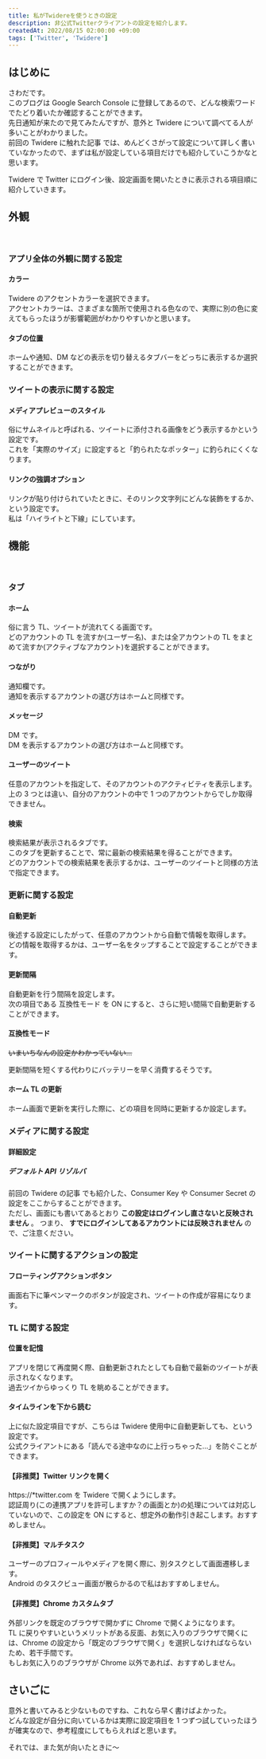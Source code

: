 ```yaml
---
title: 私がTwidereを使うときの設定
description: 非公式Twitterクライアントの設定を紹介します。
createdAt: 2022/08/15 02:00:00 +09:00
tags: ['Twitter', 'Twidere']
---
```


## はじめに

さわだです。  
このブログは Google Search Console に登録してあるので、どんな検索ワードでたどり着いたか確認することができます。  
先日通知が来たので見てみたんですが、意外と Twidere について調べてる人が多いことがわかりました。  
前回の Twidere に触れた記事 では、めんどくさがって設定について詳しく書いていなかったので、まずは私が設定している項目だけでも紹介していこうかなと思います。

Twidere で Twitter にログイン後、設定画面を開いたときに表示される項目順に紹介していきます。

## 外観

<br>

### アプリ全体の外観に関する設定

#### カラー

Twidere のアクセントカラーを選択できます。  
アクセントカラーは、さまざまな箇所で使用される色なので、実際に別の色に変えてもらったほうが影響範囲がわかりやすいかと思います。

#### タブの位置

ホームや通知、DM などの表示を切り替えるタブバーをどっちに表示するか選択することができます。

### ツイートの表示に関する設定

#### メディアプレビューのスタイル

俗にサムネイルと呼ばれる、ツイートに添付される画像をどう表示するかという設定です。  
これを「実際のサイズ」に設定すると「釣られたなポッター」に釣られにくくなります。

#### リンクの強調オプション

リンクが貼り付けられていたときに、そのリンク文字列にどんな装飾をするか、という設定です。  
私は「ハイライトと下線」にしています。

## 機能

<br>

### タブ

#### ホーム

俗に言う TL、ツイートが流れてくる画面です。  
どのアカウントの TL を流すか(ユーザー名)、または全アカウントの TL をまとめて流すか(アクティブなアカウント)を選択することができます。

#### つながり

通知欄です。  
通知を表示するアカウントの選び方はホームと同様です。

#### メッセージ

DM です。  
DM を表示するアカウントの選び方はホームと同様です。

#### ユーザーのツイート

任意のアカウントを指定して、そのアカウントのアクティビティを表示します。  
上の 3 つとは違い、自分のアカウントの中で 1 つのアカウントからでしか取得できません。

#### 検索

検索結果が表示されるタブです。  
このタブを更新することで、常に最新の検索結果を得ることができます。  
どのアカウントでの検索結果を表示するかは、ユーザーのツイートと同様の方法で指定できます。

### 更新に関する設定

#### 自動更新

後述する設定にしたがって、任意のアカウントから自動で情報を取得します。  
どの情報を取得するかは、ユーザー名をタップすることで設定することができます。

#### 更新間隔

自動更新を行う間隔を設定します。  
次の項目である 互換性モード を ON にすると、さらに短い間隔で自動更新することができます。

#### 互換性モード

~~いまいちなんの設定かわかっていない…~~

更新間隔を短くする代わりにバッテリーを早く消費するそうです。

#### ホーム TL の更新

ホーム画面で更新を実行した際に、どの項目を同時に更新するか設定します。

### メディアに関する設定

#### 詳細設定

##### デフォルト API リゾルバ

前回の Twidere の記事 でも紹介した、Consumer Key や Consumer Secret の設定をここからすることができます。  
ただし、画面にも書いてあるとおり **この設定はログインし直さないと反映されません** 。 つまり、 **すでにログインしてあるアカウントには反映されません** ので、ご注意ください。

### ツイートに関するアクションの設定

#### フローティングアクションボタン

画面右下に筆ペンマークのボタンが設定され、ツイートの作成が容易になります。

### TL に関する設定

#### 位置を記憶

アプリを閉じて再度開く際、自動更新されたとしても自動で最新のツイートが表示されなくなります。  
過去ツイからゆっくり TL を眺めることができます。

#### タイムラインを下から読む

上に似た設定項目ですが、こちらは Twidere 使用中に自動更新しても、という設定です。  
公式クライアントにある「読んでる途中なのに上行っちゃった…」を防ぐことができます。

#### 【非推奨】Twitter リンクを開く

https://\*twitter.com を Twidere で開くようにします。  
認証周り(この連携アプリを許可しますか？の画面とか)の処理については対応していないので、この設定を ON にすると、想定外の動作引き起こします。おすすめしません。

#### 【非推奨】マルチタスク

ユーザーのプロフィールやメディアを開く際に、別タスクとして画面遷移します。  
Android のタスクビュー画面が散らかるので私はおすすめしません。

#### 【非推奨】Chrome カスタムタブ

外部リンクを既定のブラウザで開かずに Chrome で開くようになります。  
TL に戻りやすいというメリットがある反面、お気に入りのブラウザで開くには、Chrome の設定から「既定のブラウザで開く」を選択しなければならないため、若干手間です。  
もしお気に入りのブラウザが Chrome 以外であれば、おすすめしません。

## さいごに

意外と書いてみると少ないものですね、これなら早く書けばよかった。  
どんな設定が自分に向いているかは実際に設定項目を 1 つずつ試していったほうが確実なので、参考程度にしてもらえればと思います。

それでは、また気が向いたときに〜
